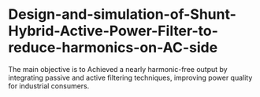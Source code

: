 # Design-and-simulation-of-Shunt-Hybrid-Active-Power-Filter-to-reduce-harmonics-on-AC-side
The main objective is to  Achieved a nearly harmonic-free output by integrating passive and active filtering techniques, improving power quality for industrial consumers.
